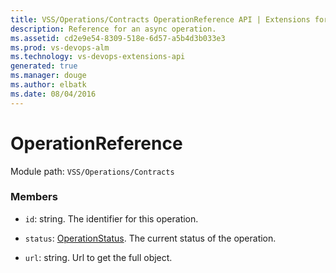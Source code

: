 ```yaml
---
title: VSS/Operations/Contracts OperationReference API | Extensions for Visual Studio Team Services
description: Reference for an async operation.
ms.assetid: cd2e9e54-8309-518e-6d57-a5b4d3b033e3
ms.prod: vs-devops-alm
ms.technology: vs-devops-extensions-api
generated: true
ms.manager: douge
ms.author: elbatk
ms.date: 08/04/2016
---
```


# OperationReference

Module path: `VSS/Operations/Contracts`


### Members

* `id`: string. The identifier for this operation.

* `status`: [OperationStatus](../../../VSS/Operations/Contracts/OperationStatus.md). The current status of the operation.

* `url`: string. Url to get the full object.

